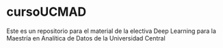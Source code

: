 # cursoUCMAD
Este es un repositorio para el material de la electiva Deep Learning para la Maestría en Analítica de Datos de la Universidad Central
